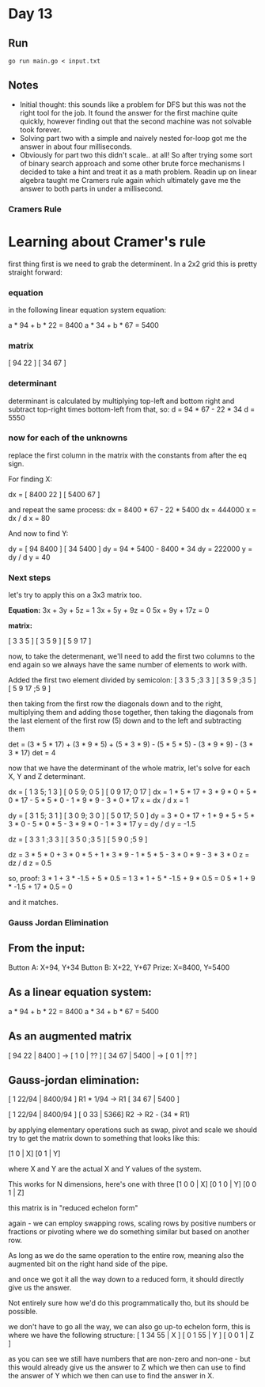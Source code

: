 # Day 13

## Run

```console
go run main.go < input.txt
```

## Notes

- Initial thought: this sounds like a problem for DFS but this was not the right tool for the job. It found the answer for the first machine quite quickly, however finding out that the second machine was not solvable took forever.
- Solving part two with a simple and naively nested for-loop got me the answer in about four milliseconds.
- Obviously for part two this didn't scale.. at all! So after trying some sort of binary search approach and some other brute force mechanisms I decided to take a hint and treat it as a math problem. Readin up on linear algebra taught me Cramers rule again which ultimately gave me the answer to both parts in under a millisecond.

### Cramers Rule

# Learning about Cramer's rule

first thing first is we need to grab the determinent.
In a 2x2 grid this is pretty straight forward:

### equation
in the following linear equation system equation:

a * 94 + b * 22 = 8400
a * 34 + b * 67 = 5400

### matrix

[ 94 22 ]
[ 34 67 ]

### determinant
determinant is calculated by multiplying top-left and bottom right and subtract top-right times bottom-left from that, so:
d = 94 * 67 - 22 * 34
d = 5550

### now for each of the unknowns
replace the first column in the matrix with the constants from after the eq sign.

For finding X:

dx = [ 8400 22 ]
     [ 5400 67 ]

and repeat the same process:
dx = 8400 * 67 - 22 * 5400
dx = 444000
x = dx / d
x = 80

And now to find Y:

dy = [ 94 8400 ]
     [ 34 5400 ]
dy = 94 * 5400 - 8400 * 34
dy = 222000
y = dy / d
y = 40

### Next steps
let's try to apply this on a 3x3 matrix too.

__Equation:__
3x + 3y +  5z = 1
3x + 5y +  9z = 0
5x + 9y + 17z = 0

__matrix:__

[ 3 3  5 ]
[ 3 5  9 ]
[ 5 9 17 ]

now, to take the determenant, we'll need to add the first two columns to the end again so we always have the same number of elements to work with.

Added the first two element divided by semicolon:
[ 3 3  5 ;3 3 ]
[ 3 5  9 ;3 5 ]
[ 5 9 17 ;5 9 ]

then taking from the first row the diagonals down and to the right, multiplying them and adding those together,
then taking the diagonals from the last element of the first row (5) down and to the left and subtracting them

det =  (3 * 5 * 17) + (3 * 9 * 5) + (5 * 3 * 9) - 
        (5 * 5 * 5) - (3 * 9 * 9) - (3 * 3 * 17)
det = 4

now that we have the determinant of the whole matrix,
let's solve for each X, Y and Z determinant.


dx = [ 1 3  5; 1  3 ]
     [ 0 5  9; 0  5 ]
     [ 0 9 17; 0 17 ]
dx = 1 * 5 * 17 + 3 * 9 * 0 + 5 * 0 * 17 - 5 * 5 * 0 - 1 * 9 * 9 - 3 * 0 * 17
x = dx / d
x = 1


dy = [ 3 1  5; 3 1 ]
     [ 3 0  9; 3 0 ]
     [ 5 0 17; 5 0 ]
dy =  3 * 0 * 17 + 1 * 9 * 5 + 5 * 3 * 0 - 5 * 0 * 5 - 3 * 9 * 0 - 1 * 3 * 17
y = dy / d
y = -1.5


dz = [ 3 3 1 ;3 3 ]
     [ 3 5 0 ;3 5 ]
     [ 5 9 0 ;5 9 ]

dz = 3 * 5 * 0 + 3 * 0 * 5 + 1 * 3 * 9 - 1 * 5 * 5 - 3 * 0 * 9 - 3 * 3 * 0
z = dz / d
z = 0.5


so, proof:
3 * 1 + 3 * -1.5 +  5 * 0.5 = 1
3 * 1 + 5 * -1.5 +  9 * 0.5 = 0
5 * 1 + 9 * -1.5 + 17 * 0.5 = 0

and it matches.

### Gauss Jordan Elimination
From the input:
---------------
Button A: X+94, Y+34
Button B: X+22, Y+67
Prize: X=8400, Y=5400

As a linear equation system:
----------------------------
a * 94 + b * 22 = 8400
a * 34 + b * 67 = 5400

As an augmented matrix
----------------------
[ 94 22 | 8400 ] -> [ 1 0 | ?? ]
[ 34 67 | 5400 | -> [ 0 1 | ?? ]

Gauss-jordan elimination:
-------------------------
[ 1  22/94 | 8400/94 ] R1 * 1/94 -> R1
[ 34 67    | 5400 ]

[ 1  22/94 | 8400/94 ]
[ 0 33 | 5366] R2 -> R2 - (34 * R1)

by applying elementary operations such as swap, pivot and scale we should try to get the matrix down to something that looks like this:

[1 0 | X]
[0 1 | Y]

where X and Y are the actual X and Y values of the system.

This works for N dimensions, here's one with three
[1 0 0 | X]
[0 1 0 | Y]
[0 0 1 | Z]

this matrix is in "reduced echelon form"

again - we can employ swapping rows, scaling rows by positive numbers or fractions or pivoting where we do something similar but based on another row.

As long as we do the same operation to the entire row, meaning also the augmented bit on the right hand side of the pipe.

and once we got it all the way down to a reduced form, it should directly give us the answer.

Not entirely sure how we'd do this programmatically tho, but its should be possible.

we don't have to go all the way, we can also go up-to echelon form, this is where we have the following structure:
[ 1 34 55 | X ]
[ 0 1  55 | Y ]
[ 0 0  1  | Z ]

as you can see we still have numbers that are non-zero and non-one - but this would already give us the answer to Z which we then can use to find the answer of Y which we then can use to find the answer in X.
